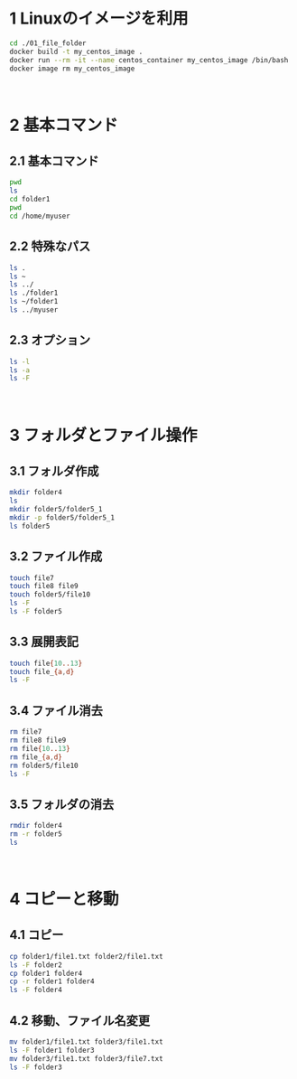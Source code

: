 # 1 Linuxのイメージを利用

```sh
cd ./01_file_folder
docker build -t my_centos_image .
docker run --rm -it --name centos_container my_centos_image /bin/bash
docker image rm my_centos_image
```

<br>

# 2 基本コマンド

## 2.1 基本コマンド

```bash
pwd
ls
cd folder1
pwd
cd /home/myuser
```

## 2.2 特殊なパス

```bash
ls .
ls ~
ls ../
ls ./folder1
ls ~/folder1
ls ../myuser
```

## 2.3 オプション

```bash
ls -l
ls -a
ls -F
```

<br>

# 3 フォルダとファイル操作

## 3.1 フォルダ作成

```bash
mkdir folder4
ls
mkdir folder5/folder5_1
mkdir -p folder5/folder5_1
ls folder5
```

## 3.2 ファイル作成

```bash
touch file7
touch file8 file9
touch folder5/file10
ls -F
ls -F folder5
```

## 3.3 展開表記

```bash
touch file{10..13}
touch file_{a,d}
ls -F
```

## 3.4 ファイル消去

```bash
rm file7
rm file8 file9
rm file{10..13}
rm file_{a,d}
rm folder5/file10
ls -F
```

## 3.5 フォルダの消去

```bash
rmdir folder4
rm -r folder5
ls
```

<br>

# 4 コピーと移動

## 4.1 コピー

```bash
cp folder1/file1.txt folder2/file1.txt
ls -F folder2
cp folder1 folder4
cp -r folder1 folder4
ls -F folder4
```

## 4.2 移動、ファイル名変更

```bash
mv folder1/file1.txt folder3/file1.txt
ls -F folder1 folder3
mv folder3/file1.txt folder3/file7.txt
ls -F folder3
```